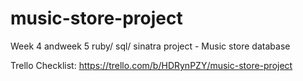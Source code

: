 # music-store-project
Week 4 andweek 5 ruby/ sql/ sinatra project - Music store database

Trello Checklist:
https://trello.com/b/HDRynPZY/music-store-project
